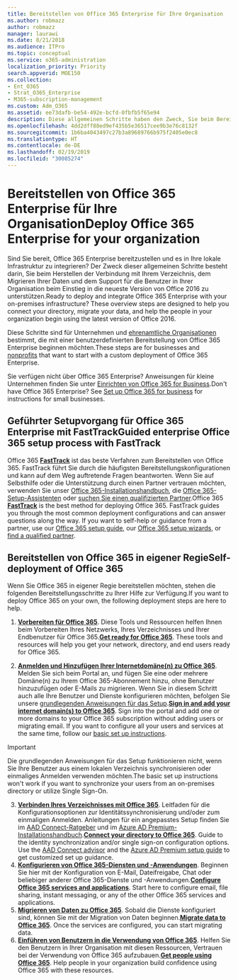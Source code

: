```yaml
---
title: Bereitstellen von Office 365 Enterprise für Ihre Organisation
ms.author: robmazz
author: robmazz
manager: laurawi
ms.date: 8/21/2018
ms.audience: ITPro
ms.topic: conceptual
ms.service: o365-administration
localization_priority: Priority
search.appverid: MOE150
ms.collection:
- Ent_O365
- Strat_O365_Enterprise
- M365-subscription-management
ms.custom: Adm_O365
ms.assetid: ee73dafb-be54-492e-bcfd-0fbfb5f65e94
description: Diese allgemeinen Schritte haben den Zweck, Sie beim Bereitstellen von Office 365, dem Herstellen der Verbindung mit Ihrem Active Directory, dem Migrieren Ihrer Daten und dem Support für die Benutzer in Ihrer Organisation beim Einstieg in dies neueste Version von Office 2016 zu unterstützen.
ms.openlocfilehash: 4dd2dff88ed9ef435b5e36517cee9b3e76c8132f
ms.sourcegitcommit: 1b6ba4043497c27b3a89689766b975f2405e0ec8
ms.translationtype: HT
ms.contentlocale: de-DE
ms.lasthandoff: 02/19/2019
ms.locfileid: "30085274"
---
```

# <a name="deploy-office-365-enterprise-for-your-organization"></a><span data-ttu-id="01f22-103">Bereitstellen von Office 365 Enterprise für Ihre Organisation</span><span class="sxs-lookup"><span data-stu-id="01f22-103">Deploy Office 365 Enterprise for your organization</span></span>
<span data-ttu-id="01f22-p101">Sind Sie bereit, Office 365 Enterprise bereitzustellen und es in Ihre lokale Infrastruktur zu integrieren? Der Zweck dieser allgemeinen Schritte besteht darin, Sie beim Herstellen der Verbindung mit Ihrem Verzeichnis, dem Migrieren Ihrer Daten und dem Support für die Benutzer in Ihrer Organisation beim Einstieg in die neueste Version von Office 2016 zu unterstützen.</span><span class="sxs-lookup"><span data-stu-id="01f22-p101">Ready to deploy and integrate Office 365 Enterprise with your on-premises infrastructure? These overview steps are designed to help you connect your directory, migrate your data, and help the people in your organization begin using the latest version of Office 2016.</span></span>
  
<span data-ttu-id="01f22-106">Diese Schritte sind für Unternehmen und [ehrenamtliche Organisationen](https://go.microsoft.com/fwlink/?LinkId=627221) bestimmt, die mit einer benutzerdefinierten Bereitstellung von Office 365 Enterprise beginnen möchten.</span><span class="sxs-lookup"><span data-stu-id="01f22-106">These steps are for businesses and [nonprofits](https://go.microsoft.com/fwlink/?LinkId=627221) that want to start with a custom deployment of Office 365 Enterprise.</span></span> 
  
<span data-ttu-id="01f22-p102">Sie verfügen nicht über Office 365 Enterprise? Anweisungen für kleine Unternehmen finden Sie unter [Einrichten von Office 365 for Business](https://support.office.com/article/6a3a29a0-e616-4713-99d1-15eda62d04fa).</span><span class="sxs-lookup"><span data-stu-id="01f22-p102">Don't have Office 365 Enterprise? See [Set up Office 365 for business](https://support.office.com/article/6a3a29a0-e616-4713-99d1-15eda62d04fa) for instructions for small businesses.</span></span> 
  
## <a name="guided-enterprise-office-365-setup-process-with-fasttrack"></a><span data-ttu-id="01f22-109">Geführter Setupvorgang für Office 365 Enterprise mit FastTrack</span><span class="sxs-lookup"><span data-stu-id="01f22-109">Guided enterprise Office 365 setup process with FastTrack</span></span>
<span data-ttu-id="01f22-p103">Office 365 **[FastTrack](https://docs.microsoft.com/fasttrack)** ist das beste Verfahren zum Bereitstellen von Office 365. FastTrack führt Sie durch die häufigsten Bereitstellungskonfigurationen und kann auf dem Weg auftretende Fragen beantworten. Wenn Sie auf Selbsthilfe oder die Unterstützung durch einen Partner vertrauen möchten, verwenden Sie unser [Office 365-Installationshandbuch](https://support.office.com/article/Set-up-Office-365-for-business-6a3a29a0-e616-4713-99d1-15eda62d04fa), die [Office 365-Setup-Assistenten](https://aka.ms/o365fasttrack) oder [suchen Sie einen qualifizierten Partner](https://partnercenter.microsoft.com/de-DE/pcv/search).</span><span class="sxs-lookup"><span data-stu-id="01f22-p103">Office 365 **[FastTrack](https://docs.microsoft.com/fasttrack)** is the best method for deploying Office 365. FastTrack guides you through the most common deployment configurations and can answer questions along the way. If you want to self-help or guidance from a partner, use our [Office 365 setup guide](https://support.office.com/article/Set-up-Office-365-for-business-6a3a29a0-e616-4713-99d1-15eda62d04fa), our [Office 365 setup wizards](https://aka.ms/o365fasttrack), or [find a qualified partner](https://partnercenter.microsoft.com/de-DE/pcv/search).</span></span>

## <a name="self-deployment-of-office-365"></a><span data-ttu-id="01f22-113">Bereitstellen von Office 365 in eigener Regie</span><span class="sxs-lookup"><span data-stu-id="01f22-113">Self-deployment of Office 365</span></span>
<span data-ttu-id="01f22-114">Wenn Sie Office 365 in eigener Regie bereitstellen möchten, stehen die folgenden Bereitstellungsschritte zu Ihrer Hilfe zur Verfügung.</span><span class="sxs-lookup"><span data-stu-id="01f22-114">If you want to deploy Office 365 on your own, the following deployment steps are here to help.</span></span>

1. <span data-ttu-id="01f22-p104">**[Vorbereiten für Office 365](get-your-organization-ready-for-office-365.md)**. Diese Tools und Ressourcen helfen Ihnen beim Vorbereiten Ihres Netzwerks, Ihres Verzeichnisses und Ihrer Endbenutzer für Office 365.</span><span class="sxs-lookup"><span data-stu-id="01f22-p104">**[Get ready for Office 365](get-your-organization-ready-for-office-365.md)**. These tools and resources will help you get your network, directory, and end users ready for Office 365.</span></span>

2. <span data-ttu-id="01f22-p105">**[Anmelden und Hinzufügen Ihrer Internetdomäne(n) zu Office 365](https://portal.office.com/Domains/AddDomainWizard.aspx?Scenario=AdvancedSetup)**. Melden Sie sich beim Portal an, und fügen Sie eine oder mehrere Domäne(n) zu Ihrem Office 365-Abonnement hinzu, ohne Benutzer hinzuzufügen oder E-Mails zu migrieren. Wenn Sie in diesem Schritt auch alle Ihre Benutzer und Dienste konfigurieren möchten, befolgen Sie unsere [grundlegenden Anweisungen für das Setup](https://support.office.com/article/Set-up-Office-365-for-business-6a3a29a0-e616-4713-99d1-15eda62d04fa).</span><span class="sxs-lookup"><span data-stu-id="01f22-p105">**[Sign in and add your internet domain(s) to Office 365](https://portal.office.com/Domains/AddDomainWizard.aspx?Scenario=AdvancedSetup)**. Sign into the portal and add one or more domains to your Office 365 subscription without adding users or migrating email. If you want to configure all your users and services at the same time, follow our [basic set up instructions](https://support.office.com/article/Set-up-Office-365-for-business-6a3a29a0-e616-4713-99d1-15eda62d04fa).</span></span>

>[!IMPORTANT] 
><span data-ttu-id="01f22-120">Die grundlegenden Anweisungen für das Setup funktionieren nicht, wenn Sie Ihre Benutzer aus einem lokalen Verzeichnis synchronisieren oder einmaliges Anmelden verwenden möchten.</span><span class="sxs-lookup"><span data-stu-id="01f22-120">The basic set up instructions won't work if you want to synchronize your users from an on-premises directory or utilize Single Sign-On.</span></span>

3. <span data-ttu-id="01f22-p106">**[Verbinden Ihres Verzeichnisses mit Office 365](https://support.office.com/article/Understanding-Office-365-Identity-and-Azure-Active-Directory-06a189e7-5ec6-4af2-94bf-a22ea225a7a9)**. Leitfaden für die Konfigurationsoptionen zur Identitätssynchronisierung und/oder zum einmaligen Anmelden. Anleitungen für ein angepasstes Setup finden Sie im [AAD Connect-Ratgeber](https://aka.ms/aadconnectpwsync) und im [Azure AD Premium-Installationshandbuch](https://aka.ms/aadpguidance).</span><span class="sxs-lookup"><span data-stu-id="01f22-p106">**[Connect your directory to Office 365](https://support.office.com/article/Understanding-Office-365-Identity-and-Azure-Active-Directory-06a189e7-5ec6-4af2-94bf-a22ea225a7a9)**. Guide to the identity synchronization and/or single sign-on configuration options. Use the [AAD Connect advisor](https://aka.ms/aadconnectpwsync) and the [Azure AD Premium setup guide](https://aka.ms/aadpguidance) to get customized set up guidance.</span></span>
4. <span data-ttu-id="01f22-p107">**[Konfigurieren von Office 365-Diensten und -Anwendungen](configure-services-and-applications.md)**. Beginnen Sie hier mit der Konfiguration von E-Mail, Dateifreigabe, Chat oder beliebiger anderer Office 365-Dienste und -Anwendungen.</span><span class="sxs-lookup"><span data-stu-id="01f22-p107">**[Configure Office 365 services and applications](configure-services-and-applications.md)**. Start here to configure email, file sharing, instant messaging, or any of the other Office 365 services and applications.</span></span>
5. <span data-ttu-id="01f22-p108">**[Migrieren von Daten zu Office 365](migrate-data-to-office-365.md)**. Sobald die Dienste konfiguriert sind, können Sie mit der Migration von Daten beginnen.</span><span class="sxs-lookup"><span data-stu-id="01f22-p108">**[Migrate data to Office 365](migrate-data-to-office-365.md)**. Once the services are configured, you can start migrating data.</span></span>
6. <span data-ttu-id="01f22-p109">**[Einführen von Benutzern in die Verwendung von Office 365](https://support.office.com/article/Get-started-with-Office-365-for-business-d6466f0d-5d13-464a-adcb-00906ae87029)**. Helfen Sie den Benutzern in Ihrer Organisation mit diesen Ressourcen, Vertrauen bei der Verwendung von Office 365 aufzubauen.</span><span class="sxs-lookup"><span data-stu-id="01f22-p109">**[Get people using Office 365](https://support.office.com/article/Get-started-with-Office-365-for-business-d6466f0d-5d13-464a-adcb-00906ae87029)**. Help people in your organization build confidence using Office 365 with these resources.</span></span>